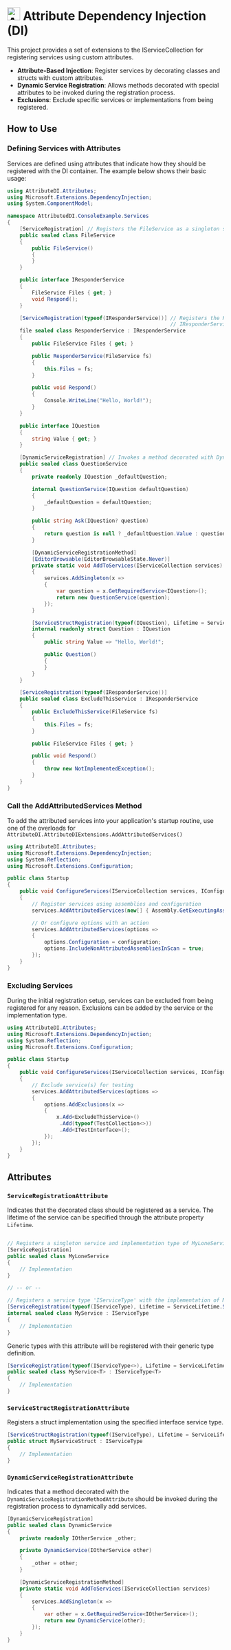 # <img height="30px" src="./.assets/icon_64.png" alt="Attribute Dependency Injection"></img> Attribute Dependency Injection (DI)

<!-- [![version](https://img.shields.io/nuget/v/AttributeDependencyInjection?style=flat-square)](https://www.nuget.org/packages/AttributeDependencyInjection) [![downloads](https://img.shields.io/nuget/dt/AttributeDependencyInjection?style=flat-square&color=darkgreen)](https://www.nuget.org/packages/AttributeDependencyInjection) -->

This project provides a set of extensions to the IServiceCollection for registering services using custom attributes.

* __Attribute-Based Injection__: Register services by decorating classes and structs with custom attributes.
* __Dynamic Service Registration__: Allows methods decorated with special attributes to be invoked during the registration process.
* __Exclusions__: Exclude specific services or implementations from being registered.

## How to Use

### Defining Services with Attributes

Services are defined using attributes that indicate how they should be registered with the DI container. The example below shows their basic usage:

```csharp
using AttributeDI.Attributes;
using Microsoft.Extensions.DependencyInjection;
using System.ComponentModel;

namespace AttributedDI.ConsoleExample.Services
{
    [ServiceRegistration] // Registers the FileService as a singleton service.
    public sealed class FileService
    {
        public FileService()
        {
        }
    }

    public interface IResponderService
    {
        FileService Files { get; }
        void Respond();
    }

    [ServiceRegistration(typeof(IResponderService))] // Registers the ResponderService as the implementation with
                                                     // IResponderService as the service type.
    file sealed class ResponderService : IResponderService
    {
        public FileService Files { get; }

        public ResponderService(FileService fs)
        {
            this.Files = fs;
        }

        public void Respond()
        {
            Console.WriteLine("Hello, World!");
        }
    }

    public interface IQuestion
    {
        string Value { get; }
    }

    [DynamicServiceRegistration] // Invokes a method decorated with DynamicServiceRegistrationMethodAttribute.
    public sealed class QuestionService
    {
        private readonly IQuestion _defaultQuestion;

        internal QuestionService(IQuestion defaultQuestion)
        {
            _defaultQuestion = defaultQuestion;
        }

        public string Ask(IQuestion? question)
        {
            return question is null ? _defaultQuestion.Value : question.Value;
        }

        [DynamicServiceRegistrationMethod]
        [EditorBrowsable(EditorBrowsableState.Never)]
        private static void AddToServices(IServiceCollection services)
        {
            services.AddSingleton(x =>
            {
                var question = x.GetRequiredService<IQuestion>();
                return new QuestionService(question);
            });
        }

        [ServiceStructRegistration(typeof(IQuestion), Lifetime = ServiceLifetime.Transient)]
        internal readonly struct Question : IQuestion
        {
            public string Value => "Hello, World!";

            public Question()
            {
            }
        }
    }

    [ServiceRegistration(typeof(IResponderService))]
    public sealed class ExcludeThisService : IResponderService
    {
        public ExcludeThisService(FileService fs)
        {
            this.Files = fs;
        }

        public FileService Files { get; }

        public void Respond()
        {
            throw new NotImplementedException();
        }
    }
}
```

### Call the AddAttributedServices Method

To add the attributed services into your application's startup routine, use one of the overloads for <code>AttributeDI.AttributeDIExtensions.AddAttributedServices()</code>

```csharp
using AttributeDI.Attributes;
using Microsoft.Extensions.DependencyInjection;
using System.Reflection;
using Microsoft.Extensions.Configuration;

public class Startup
{
    public void ConfigureServices(IServiceCollection services, IConfiguration configuration)
    {
        // Register services using assemblies and configuration
        services.AddAttributedServices(new[] { Assembly.GetExecutingAssembly() }, configuration);

        // Or configure options with an action
        services.AddAttributedServices(options =>
        {
            options.Configuration = configuration;
            options.IncludeNonAttributedAssembliesInScan = true;
        });
    }
}
```

### Excluding Services

During the initial registration setup, services can be excluded from being registered for any reason. Exclusions can be added by the service or the implementation type.

```csharp
using AttributeDI.Attributes;
using Microsoft.Extensions.DependencyInjection;
using System.Reflection;
using Microsoft.Extensions.Configuration;

public class Startup
{
    public void ConfigureServices(IServiceCollection services, IConfiguration configuration)
    {
        // Exclude service(s) for testing
        services.AddAttributedServices(options =>
        {
            options.AddExclusions(x => 
            {
                x.Add<ExcludeThisService>()
                 .Add(typeof(TestCollection<>))
                 .Add<ITestInterface>();
            });
        });
    }
}
```

## Attributes

### <code>ServiceRegistrationAttribute</code>

Indicates that the decorated class should be registered as a service. The lifetime of the service can be specified through the attribute property <code>Lifetime</code>.

```csharp

// Registers a singleton service and implementation type of MyLoneService
[ServiceRegistration]
public sealed class MyLoneService
{
    // Implementation
}

// -- or --

// Registers a service type 'IServiceType' with the implementation of MyService.
[ServiceRegistration(typeof(IServiceType), Lifetime = ServiceLifetime.Scoped)]
internal sealed class MyService : IServiceType
{
    // Implementation
}
```

Generic types with this attribute will be registered with their generic type definition.

```csharp
[ServiceRegistration(typeof(IServiceType<>), Lifetime = ServiceLifetime.Scoped)]
public sealed class MyService<T> : IServiceType<T>
{
    // Implementation
}
```

### <code>ServiceStructRegistrationAttribute</code>

Registers a struct implementation using the specified interface service type.

```csharp
[ServiceStructRegistration(typeof(IServiceType), Lifetime = ServiceLifetime.Transient)]
public struct MyServiceStruct : IServiceType
{
    // Implementation
}
```

### <code>DynamicServiceRegistrationAttribute</code>

Indicates that a method decorated with the <code>DynamicServiceRegistrationMethodAttribute</code> should be invoked during the registration process to dynamically add services.

```csharp
[DynamicServiceRegistration]
public sealed class DynamicService
{
    private readonly IOtherService _other;

    private DynamicService(IOtherService other)
    {
        _other = other;
    }

    [DynamicServiceRegistrationMethod]
    private static void AddToServices(IServiceCollection services)
    {
        services.AddSingleton(x =>
        {
            var other = x.GetRequiredService<IOtherService>();
            return new DynamicService(other);
        });
    }
}
```